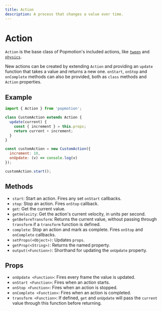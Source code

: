 ```yaml
---
title: Action
description: A process that changes a value over time.
---
```


# Action

`Action` is the base class of Popmotion's included actions, like [`tween`](/docs/actions/tween.md) and [`physics`](/docs/actions/physics.md).

New actions can be created by extending `Action` and providing an `update` function that takes a value and returns a new one. `onStart`, `onStop` and `onComplete` methods can also be provided, both as `class` methods and `Action` properties.

## Example

```javascript
import { Action } from 'popmotion';

class CustomAction extends Action {
  update(current) {
    const { increment } = this.props;
    return current + increment;
  }
}

const customAction = new CustomAction({
  increment: 10,
  onUpdate: (v) => console.log(v)
});

customAction.start();
```

## Methods

- `start`: Start an action. Fires any set `onStart` callbacks.
- `stop`: Stop an action. Fires `onStop` callback.
- `get`: Get the current value.
- `getVelocity`: Get the action's current velocity, in units per second.
- `getBeforeTransform`: Returns the current value, without passing through `transform` if a `transform` function is defined.
- `complete`: Stop an action and mark as complete. Fires `onStop` and `onComplete` callbacks.
- `setProps(<Object>)`: Updates `props`.
- `getProp(<String>)`: Returns the named property.
- `output(<Function>)`: Shorthand for updating the `onUpdate` property.

## Props

- `onUpdate <Function>`: Fires every frame the value is updated.
- `onStart <Function>`: Fires when an action starts.
- `onStop <Function>`: Fires when an action is stopped.
- `onComplete <Function>`: Fires when an action is completed.
- `transform <Function>`: If defined, `get` and `onUpdate` will pass the `current` value through this function before returning.
